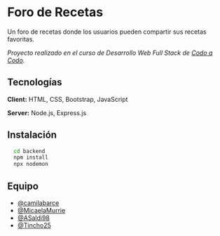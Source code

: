 # Foro de Recetas

Un foro de recetas donde los usuarios pueden compartir sus recetas favoritas.

*Proyecto realizado en el curso de Desarrollo Web Full Stack de [Codo a Codo](https://buenosaires.gob.ar/educacion/codo-codo-40).*

## Tecnologías

**Client:** HTML, CSS, Bootstrap, JavaScript

**Server:** Node.js, Express.js

## Instalación

```bash
  cd backend
  npm install 
  npx nodemon
```

## Equipo

- [@camilabarce](https://www.github.com/camilabarce)
- [@MicaelaMurrie](https://www.github.com/MicaelaMurrie)
- [@ASaldi98](https://www.github.com/ASaldi98)
- [@Tincho25](https://www.github.com/Tincho25)